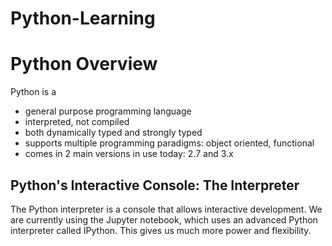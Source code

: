 # Python-Learning
# Python Overview

Python is a

- general purpose programming language  
- interpreted, not compiled  
- both dynamically typed and strongly typed  
- supports multiple programming paradigms: object oriented, functional  
- comes in 2 main versions in use today: 2.7 and 3.x  

## Python's Interactive Console: The Interpreter

The Python interpreter is a console that allows interactive development. We are currently using the Jupyter notebook, which uses an advanced Python interpreter called IPython. This gives us much more power and flexibility.
